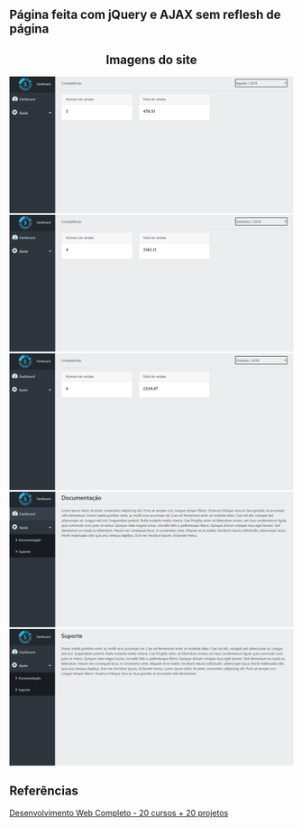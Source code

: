## Página feita com jQuery e AJAX sem reflesh de página

<center>
<h2>Imagens do site</h2>
 
<img src="img.png">
<br>
<img src="img_2.png">
<br>
<img src="img_3.png">
<br>
<img src="img_4.png">
<br>
<img src="img_5.png">
</center>

## Referências
[Desenvolvimento Web Completo - 20 cursos + 20 projetos](https://www.udemy.com/course/web-completo/?gclid=CjwKCAiA0JKfBhBIEiwAPhZXD40I4ExfSm1TervrIYaoqk51tJUNfxUSbePnlDnNbF-p6QtRTIDqPBoCexUQAvD_BwE)


